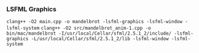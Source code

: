 ### LSFML Graphics

`clang++ -O2 main.cpp -o mandelbrot -lsfml-graphics -lsfml-window -lsfml-system`
`clang++ -O2 src/mandelbrot_anim-1.cpp -o bin/mac/mandelbrot -I/usr/local/Cellar/sfml/2.5.1_2/include/ -lsfml-graphics -L/usr/local/Cellar/sfml/2.5.1_2/lib -lsfml-window -lsfml-system`
